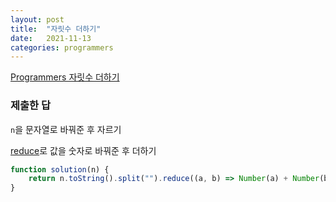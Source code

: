 ```yaml
---
layout: post
title:  "자릿수 더하기"
date:   2021-11-13
categories: programmers
---
```

[Programmers 자릿수 더하기](https://programmers.co.kr/learn/courses/30/lessons/12931?language=javascript)

### 제출한 답

`n`을 문자열로 바꿔준 후 자르기

[reduce](https://developer.mozilla.org/ko/docs/Web/JavaScript/Reference/Global_Objects/Array/Reduce)로 값을 숫자로 바꿔준 후 더하기
```js
function solution(n) {
    return n.toString().split("").reduce((a, b) => Number(a) + Number(b));
}
```